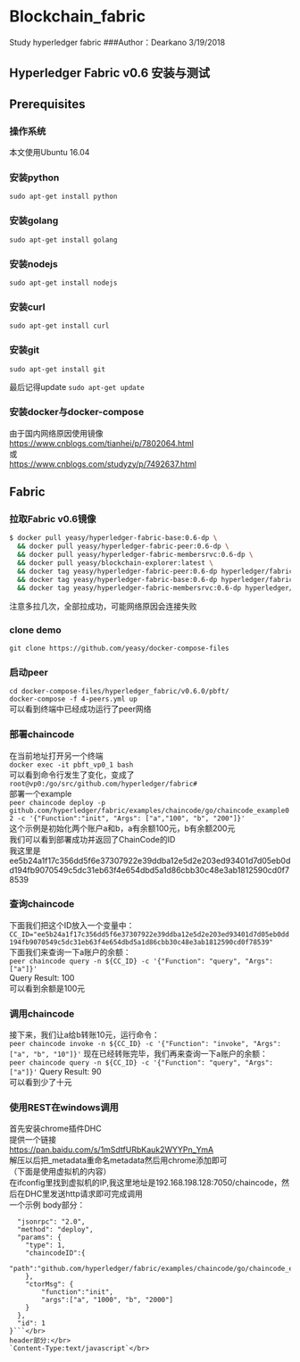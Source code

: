 # Blockchain_fabric
Study hyperledger fabric
###Author：Dearkano 3/19/2018
## Hyperledger Fabric v0.6 安装与测试
## Prerequisites
### 操作系统
本文使用Ubuntu 16.04
### 安装python
`sudo apt-get install python`
### 安装golang
`sudo apt-get install golang`
### 安装nodejs
`sudo apt-get install nodejs`
### 安装curl
`sudo apt-get install curl`
### 安装git
`sudo apt-get install git`

最后记得update
`sudo apt-get update`
### 安装docker与docker-compose
由于国内网络原因使用镜像</br>
https://www.cnblogs.com/tianhei/p/7802064.html</br>
或</br>
https://www.cnblogs.com/studyzy/p/7492637.html</br>
## Fabric
### 拉取Fabric v0.6镜像
```sh
$ docker pull yeasy/hyperledger-fabric-base:0.6-dp \
  && docker pull yeasy/hyperledger-fabric-peer:0.6-dp \
  && docker pull yeasy/hyperledger-fabric-membersrvc:0.6-dp \
  && docker pull yeasy/blockchain-explorer:latest \
  && docker tag yeasy/hyperledger-fabric-peer:0.6-dp hyperledger/fabric-peer \
  && docker tag yeasy/hyperledger-fabric-base:0.6-dp hyperledger/fabric-baseimage \
  && docker tag yeasy/hyperledger-fabric-membersrvc:0.6-dp hyperledger/fabric-membersrvc
```
注意多拉几次，全部拉成功，可能网络原因会连接失败

### clone demo
`git clone https://github.com/yeasy/docker-compose-files`

### 启动peer
`cd docker-compose-files/hyperledger_fabric/v0.6.0/pbft/`</br>
`docker-compose -f 4-peers.yml up`</br>
可以看到终端中已经成功运行了peer网络

### 部署chaincode
在当前地址打开另一个终端</br>
`docker exec -it pbft_vp0_1 bash`</br>
可以看到命令行发生了变化，变成了</br>
`root@vp0:/go/src/github.com/hyperledger/fabric#`</br>
部署一个example</br>
`peer chaincode deploy -p github.com/hyperledger/fabric/examples/chaincode/go/chaincode_example02 -c '{"Function":"init", "Args": ["a","100", "b", "200"]}'`</br>
这个示例是初始化两个账户a和b，a有余额100元，b有余额200元</br>
我们可以看到部署成功并返回了ChainCode的ID</br>
我这里是</br>
ee5b24a1f17c356dd5f6e37307922e39ddba12e5d2e203ed93401d7d05eb0dd194fb9070549c5dc31eb63f4e654dbd5a1d86cbb30c48e3ab1812590cd0f78539
### 查询chaincode
下面我们把这个ID放入一个变量中：</br>
`CC_ID="ee5b24a1f17c356dd5f6e37307922e39ddba12e5d2e203ed93401d7d05eb0dd194fb9070549c5dc31eb63f4e654dbd5a1d86cbb30c48e3ab1812590cd0f78539"`</br>
下面我们来查询一下a账户的余额：</br>
`peer chaincode query -n ${CC_ID} -c '{"Function": "query", "Args": ["a"]}'`</br>
Query Result: 100 </br>
可以看到余额是100元</br>
### 调用chaincode
接下来，我们让a给b转账10元，运行命令：</br>
`peer chaincode invoke -n ${CC_ID} -c '{"Function": "invoke", "Args": ["a", "b", "10"]}'`
现在已经转账完毕，我们再来查询一下a账户的余额：</br>
`peer chaincode query -n ${CC_ID} -c '{"Function": "query", "Args": ["a"]}'`
Query Result: 90 </br>
可以看到少了十元</br>

### 使用REST在windows调用
首先安装chrome插件DHC</br>
提供一个链接</br>
https://pan.baidu.com/s/1mSdtfURbKauk2WYYPn_YmA</br>
解压以后把_metadata重命名metadata然后用chrome添加即可</br>
（下面是使用虚拟机的内容）</br>
在ifconfig里找到虚拟机的IP,我这里地址是192.168.198.128:7050/chaincode，然后在DHC里发送http请求即可完成调用</br>
一个示例
body部分：</br>
```{ 
  "jsonrpc": "2.0", 
  "method": "deploy", 
  "params": { 
    "type": 1, 
    "chaincodeID":{ 
        "path":"github.com/hyperledger/fabric/examples/chaincode/go/chaincode_example02" 
    }, 
    "ctorMsg": { 
        "function":"init", 
        "args":["a", "1000", "b", "2000"] 
    } 
  }, 
  "id": 1 
}```</br>
header部分:</br>
`Content-Type:text/javascript`</br>
